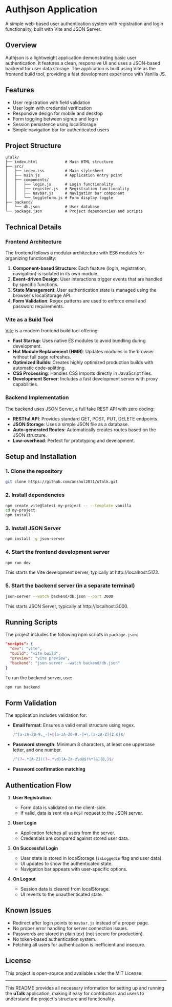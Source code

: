 # Authjson Application

A simple web-based user authentication system with registration and login functionality, built with Vite and JSON Server.

## Overview

Authjson is a lightweight application demonstrating basic user authentication. It features a clean, responsive UI and uses a JSON-based backend for user data storage. The application is built using Vite as the frontend build tool, providing a fast development experience with Vanilla JS.

## Features

- User registration with field validation
- User login with credential verification
- Responsive design for mobile and desktop
- Form toggling between signup and login
- Session persistence using localStorage
- Simple navigation bar for authenticated users

## Project Structure

```
uTalk/
├── index.html            # Main HTML structure
├── src/
│   ├── index.css         # Main stylesheet
│   ├── main.js           # Application entry point
│   ├── components/
│   │   ├── login.js      # Login functionality
│   │   ├── register.js   # Registration functionality
│   │   ├── navbar.js     # Navigation bar component
│   │   └── toggleform.js # Form display toggle
├── backend/
│   └── db.json           # User database
└── package.json          # Project dependencies and scripts
```

## Technical Details

### Frontend Architecture

The frontend follows a modular architecture with ES6 modules for organizing functionality:

1. **Component-based Structure**: Each feature (login, registration, navigation) is isolated in its own module.
2. **Event-driven Design**: User interactions trigger events that are handled by specific functions.
3. **State Management**: User authentication state is managed using the browser's localStorage API.
4. **Form Validation**: Regex patterns are used to enforce email and password requirements.

### Vite as a Build Tool

[Vite](https://vitejs.dev/) is a modern frontend build tool offering:

- **Fast Startup**: Uses native ES modules to avoid bundling during development.
- **Hot Module Replacement (HMR)**: Updates modules in the browser without full page refreshes.
- **Optimized Builds**: Creates highly optimized production builds with automatic code-splitting.
- **CSS Processing**: Handles CSS imports directly in JavaScript files.
- **Development Server**: Includes a fast development server with proxy capabilities.

### Backend Implementation

The backend uses JSON Server, a full fake REST API with zero coding:

- **RESTful API**: Provides standard GET, POST, PUT, DELETE endpoints.
- **JSON Storage**: Uses a simple JSON file as a database.
- **Auto-generated Routes**: Automatically creates routes based on the JSON structure.
- **Low-overhead**: Perfect for prototyping and development.

## Setup and Installation

### 1. Clone the repository
```sh
git clone https://github.com/anshul2071/uTalk.git
```

### 2. Install dependencies
```sh
npm create vite@latest my-project -- --template vanilla
cd my-project
npm install
```

### 3. Install JSON Server
```sh
npm install -g json-server
```

### 4. Start the frontend development server
```sh
npm run dev
```
This starts the Vite development server, typically at http://localhost:5173.

### 5. Start the backend server (in a separate terminal)
```sh
json-server --watch backend/db.json --port 3000
```
This starts JSON Server, typically at http://localhost:3000.

## Running Scripts

The project includes the following npm scripts in `package.json`:

```json
"scripts": {
  "dev": "vite",
  "build": "vite build",
  "preview": "vite preview",
  "backend": "json-server --watch backend/db.json"
}
```

To run the backend server, use:
```sh
npm run backend
```

## Form Validation

The application includes validation for:
- **Email format**: Ensures a valid email structure using regex.
  ```js
  /^[a-zA-Z0-9._-]+@[a-zA-Z0-9.-]+\.[a-zA-Z]{2,6}$/
  ```
- **Password strength**: Minimum 8 characters, at least one uppercase letter, and one number.
  ```js
  /^(?=.*[A-Z])(?=.*\d)[A-Za-z\d@$!%*?&]{8,}$/
  ```
- **Password confirmation matching**

## Authentication Flow

1. **User Registration**
   - Form data is validated on the client-side.
   - If valid, data is sent via a `POST` request to the JSON server.

2. **User Login**
   - Application fetches all users from the server.
   - Credentials are compared against stored user data.

3. **On Successful Login**
   - User state is stored in localStorage (`isLoggedIn` flag and user data).
   - UI updates to show the authenticated state.
   - Navigation bar appears with user-specific options.

4. **On Logout**
   - Session data is cleared from localStorage.
   - UI reverts to the unauthenticated state.

## Known Issues

- Redirect after login points to `navbar.js` instead of a proper page.
- No proper error handling for server connection issues.
- Passwords are stored in plain text (not secure for production).
- No token-based authentication system.
- Fetching all users for authentication is inefficient and insecure.

## License

This project is open-source and available under the MIT License.

---

This README provides all necessary information for setting up and running the **uTalk** application, making it easy for contributors and users to understand the project's structure and functionality.

